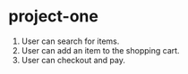 # project-one
1. User can search for items.
2. User can add an item to the shopping cart.
3. User can checkout and pay.
